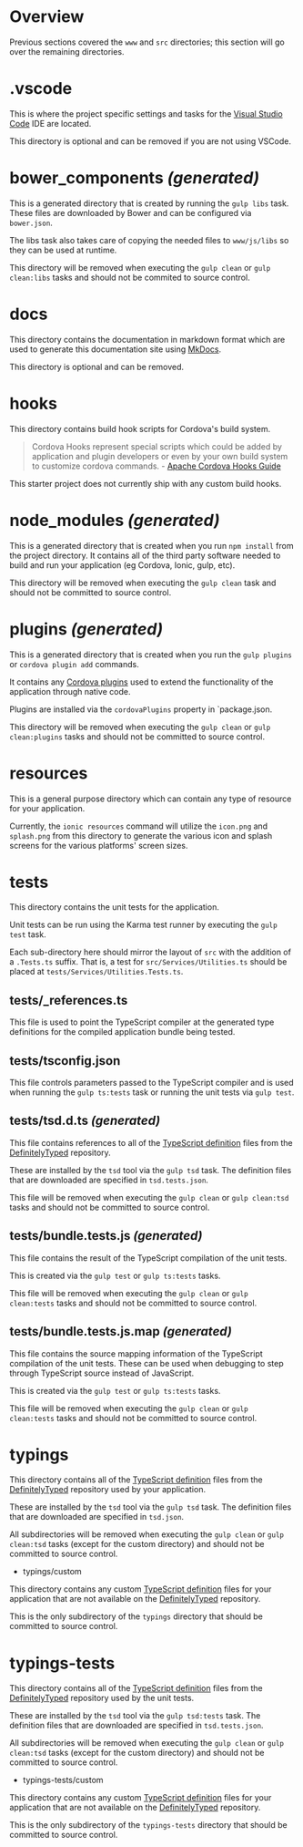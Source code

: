 # Overview

Previous sections covered the `www` and `src` directories; this section will go over the remaining directories.

# .vscode

This is where the project specific settings and tasks for the [Visual Studio Code](https://code.visualstudio.com/) IDE are located.

This directory is optional and can be removed if you are not using VSCode.

# bower_components _(generated)_

This is a generated directory that is created by running the `gulp libs` task. These files are downloaded by Bower and can be configured via `bower.json`.

The libs task also takes care of copying the needed files to `www/js/libs` so they can be used at runtime.

This directory will be removed when executing the `gulp clean` or `gulp clean:libs` tasks and should not be commited to source control.

# docs

This directory contains the documentation in markdown format which are used to generate this documentation site using [MkDocs](http://www.mkdocs.org/).

This directory is optional and can be removed.

# hooks

This directory contains build hook scripts for Cordova's build system.

> Cordova Hooks represent special scripts which could be added by application and plugin developers or even by your own build system to customize cordova commands. - [Apache Cordova Hooks Guide](https://cordova.apache.org/docs/en/dev/guide/appdev/hooks/)

This starter project does not currently ship with any custom build hooks.

# node_modules _(generated)_

This is a generated directory that is created when you run `npm install` from the project directory. It contains all of the third party software needed to build and run your application (eg Cordova, Ionic, gulp, etc).

This directory will be removed when executing the `gulp clean` task and should not be committed to source control.

# plugins _(generated)_

This is a generated directory that is created when you run the `gulp plugins` or `cordova plugin add` commands.

It contains any [Cordova plugins](https://cordova.apache.org/docs/en/latest/cordova/plugins/pluginapis.html) used to extend the functionality of the application through native code.

Plugins are installed via the `cordovaPlugins` property in `package.json.

This directory will be removed when executing the `gulp clean` or `gulp clean:plugins` tasks and should not be committed to source control.

# resources

This is a general purpose directory which can contain any type of resource for your application.

Currently, the `ionic resources` command will utilize the `icon.png` and `splash.png` from this directory to generate the various icon and splash screens for the various platforms' screen sizes.

# tests

This directory contains the unit tests for the application.

Unit tests can be run using the Karma test runner by executing the `gulp test` task.

Each sub-directory here should mirror the layout of `src` with the addition of a `.Tests.ts` suffix. That is, a test for `src/Services/Utilities.ts` should be placed at `tests/Services/Utilities.Tests.ts`.

## tests/_references.ts

This file is used to point the TypeScript compiler at the generated type definitions for the compiled application bundle being tested.

## tests/tsconfig.json

This file controls parameters passed to the TypeScript compiler and is used when running the `gulp ts:tests` task or running the unit tests via `gulp test`.

## tests/tsd.d.ts _(generated)_

This file contains references to all of the [TypeScript definition](http://www.typescriptlang.org/Handbook#writing-dts-files) files from the [DefinitelyTyped](http://definitelytyped.org/) repository.

These are installed by the `tsd` tool via the `gulp tsd` task. The definition files that are downloaded are specified in `tsd.tests.json`.

This file will be removed when executing the `gulp clean` or `gulp clean:tsd` tasks and should not be committed to source control.

## tests/bundle.tests.js _(generated)_

This file contains the result of the TypeScript compilation of the unit tests.

This is created via the `gulp test` or `gulp ts:tests` tasks.

This file will be removed when executing the `gulp clean` or `gulp clean:tests` tasks and should not be committed to source control.

## tests/bundle.tests.js.map _(generated)_

This file contains the source mapping information of the TypeScript compilation of the unit tests. These can be used when debugging to step through TypeScript source instead of JavaScript.

This is created via the `gulp test` or `gulp ts:tests` tasks.

This file will be removed when executing the `gulp clean` or `gulp clean:tests` tasks and should not be committed to source control.

# typings

This directory contains all of the [TypeScript definition](http://www.typescriptlang.org/Handbook#writing-dts-files) files from the [DefinitelyTyped](http://definitelytyped.org/) repository used by your application.

These are installed by the `tsd` tool via the `gulp tsd` task. The definition files that are downloaded are specified in `tsd.json`.

All subdirectories will be removed when executing the `gulp clean` or `gulp clean:tsd` tasks (except for the custom directory) and should not be committed to source control.

* typings/custom

This directory contains any custom [TypeScript definition](http://www.typescriptlang.org/Handbook#writing-dts-files) files for your application that are not available on the [DefinitelyTyped](http://definitelytyped.org/) repository.

This is the only subdirectory of the `typings` directory that should be committed to source control.

# typings-tests

This directory contains all of the [TypeScript definition](http://www.typescriptlang.org/Handbook#writing-dts-files) files from the [DefinitelyTyped](http://definitelytyped.org/) repository used by the unit tests.

These are installed by the `tsd` tool via the `gulp tsd:tests` task. The definition files that are downloaded are specified in `tsd.tests.json`.

All subdirectories will be removed when executing the `gulp clean` or `gulp clean:tsd` tasks (except for the custom directory) and should not be committed to source control.

* typings-tests/custom

This directory contains any custom [TypeScript definition](http://www.typescriptlang.org/Handbook#writing-dts-files) files for your application that are not available on the [DefinitelyTyped](http://definitelytyped.org/) repository.

This is the only subdirectory of the `typings-tests` directory that should be committed to source control.


